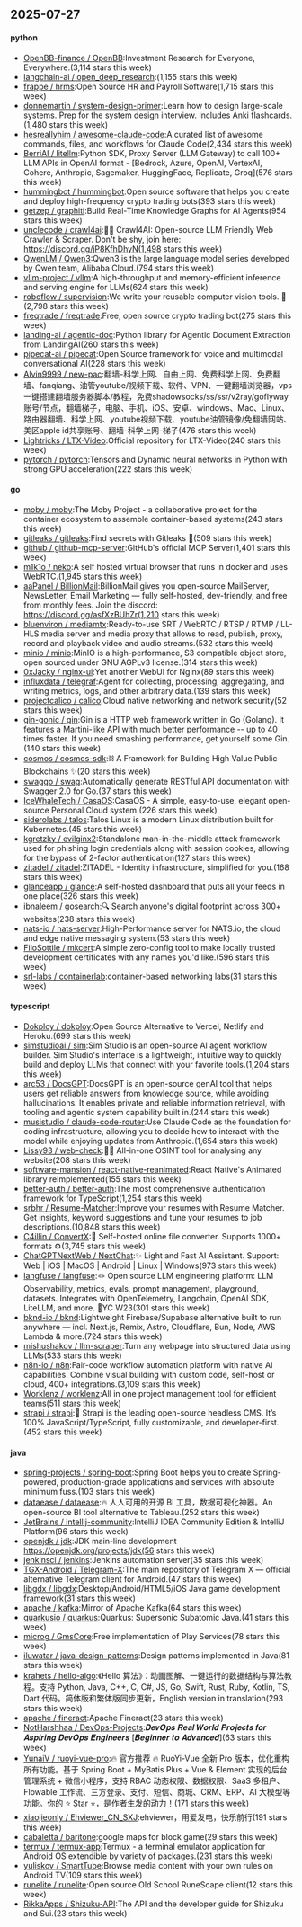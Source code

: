## 2025-07-27

#### python
* [OpenBB-finance / OpenBB](https://github.com/OpenBB-finance/OpenBB):Investment Research for Everyone, Everywhere.(3,114 stars this week)
* [langchain-ai / open_deep_research](https://github.com/langchain-ai/open_deep_research):(1,155 stars this week)
* [frappe / hrms](https://github.com/frappe/hrms):Open Source HR and Payroll Software(1,715 stars this week)
* [donnemartin / system-design-primer](https://github.com/donnemartin/system-design-primer):Learn how to design large-scale systems. Prep for the system design interview. Includes Anki flashcards.(1,480 stars this week)
* [hesreallyhim / awesome-claude-code](https://github.com/hesreallyhim/awesome-claude-code):A curated list of awesome commands, files, and workflows for Claude Code(2,434 stars this week)
* [BerriAI / litellm](https://github.com/BerriAI/litellm):Python SDK, Proxy Server (LLM Gateway) to call 100+ LLM APIs in OpenAI format - [Bedrock, Azure, OpenAI, VertexAI, Cohere, Anthropic, Sagemaker, HuggingFace, Replicate, Groq](576 stars this week)
* [hummingbot / hummingbot](https://github.com/hummingbot/hummingbot):Open source software that helps you create and deploy high-frequency crypto trading bots(393 stars this week)
* [getzep / graphiti](https://github.com/getzep/graphiti):Build Real-Time Knowledge Graphs for AI Agents(954 stars this week)
* [unclecode / crawl4ai](https://github.com/unclecode/crawl4ai):🚀🤖 Crawl4AI: Open-source LLM Friendly Web Crawler & Scraper. Don't be shy, join here: https://discord.gg/jP8KfhDhyN(1,498 stars this week)
* [QwenLM / Qwen3](https://github.com/QwenLM/Qwen3):Qwen3 is the large language model series developed by Qwen team, Alibaba Cloud.(794 stars this week)
* [vllm-project / vllm](https://github.com/vllm-project/vllm):A high-throughput and memory-efficient inference and serving engine for LLMs(624 stars this week)
* [roboflow / supervision](https://github.com/roboflow/supervision):We write your reusable computer vision tools. 💜(2,798 stars this week)
* [freqtrade / freqtrade](https://github.com/freqtrade/freqtrade):Free, open source crypto trading bot(275 stars this week)
* [landing-ai / agentic-doc](https://github.com/landing-ai/agentic-doc):Python library for Agentic Document Extraction from LandingAI(260 stars this week)
* [pipecat-ai / pipecat](https://github.com/pipecat-ai/pipecat):Open Source framework for voice and multimodal conversational AI(228 stars this week)
* [Alvin9999 / new-pac](https://github.com/Alvin9999/new-pac):翻墙-科学上网、自由上网、免费科学上网、免费翻墙、fanqiang、油管youtube/视频下载、软件、VPN、一键翻墙浏览器，vps一键搭建翻墙服务器脚本/教程，免费shadowsocks/ss/ssr/v2ray/goflyway账号/节点，翻墙梯子，电脑、手机、iOS、安卓、windows、Mac、Linux、路由器翻墙、科学上网、youtube视频下载、youtube油管镜像/免翻墙网站、美区apple id共享账号、翻墙-科学上网-梯子(476 stars this week)
* [Lightricks / LTX-Video](https://github.com/Lightricks/LTX-Video):Official repository for LTX-Video(240 stars this week)
* [pytorch / pytorch](https://github.com/pytorch/pytorch):Tensors and Dynamic neural networks in Python with strong GPU acceleration(222 stars this week)

#### go
* [moby / moby](https://github.com/moby/moby):The Moby Project - a collaborative project for the container ecosystem to assemble container-based systems(243 stars this week)
* [gitleaks / gitleaks](https://github.com/gitleaks/gitleaks):Find secrets with Gitleaks 🔑(509 stars this week)
* [github / github-mcp-server](https://github.com/github/github-mcp-server):GitHub's official MCP Server(1,401 stars this week)
* [m1k1o / neko](https://github.com/m1k1o/neko):A self hosted virtual browser that runs in docker and uses WebRTC.(1,945 stars this week)
* [aaPanel / BillionMail](https://github.com/aaPanel/BillionMail):BillionMail gives you open-source MailServer, NewsLetter, Email Marketing — fully self-hosted, dev-friendly, and free from monthly fees. Join the discord: https://discord.gg/asfXzBUhZr(1,210 stars this week)
* [bluenviron / mediamtx](https://github.com/bluenviron/mediamtx):Ready-to-use SRT / WebRTC / RTSP / RTMP / LL-HLS media server and media proxy that allows to read, publish, proxy, record and playback video and audio streams.(532 stars this week)
* [minio / minio](https://github.com/minio/minio):MinIO is a high-performance, S3 compatible object store, open sourced under GNU AGPLv3 license.(314 stars this week)
* [0xJacky / nginx-ui](https://github.com/0xJacky/nginx-ui):Yet another WebUI for Nginx(89 stars this week)
* [influxdata / telegraf](https://github.com/influxdata/telegraf):Agent for collecting, processing, aggregating, and writing metrics, logs, and other arbitrary data.(139 stars this week)
* [projectcalico / calico](https://github.com/projectcalico/calico):Cloud native networking and network security(52 stars this week)
* [gin-gonic / gin](https://github.com/gin-gonic/gin):Gin is a HTTP web framework written in Go (Golang). It features a Martini-like API with much better performance -- up to 40 times faster. If you need smashing performance, get yourself some Gin.(140 stars this week)
* [cosmos / cosmos-sdk](https://github.com/cosmos/cosmos-sdk):⛓️ A Framework for Building High Value Public Blockchains ✨(20 stars this week)
* [swaggo / swag](https://github.com/swaggo/swag):Automatically generate RESTful API documentation with Swagger 2.0 for Go.(37 stars this week)
* [IceWhaleTech / CasaOS](https://github.com/IceWhaleTech/CasaOS):CasaOS - A simple, easy-to-use, elegant open-source Personal Cloud system.(226 stars this week)
* [siderolabs / talos](https://github.com/siderolabs/talos):Talos Linux is a modern Linux distribution built for Kubernetes.(45 stars this week)
* [kgretzky / evilginx2](https://github.com/kgretzky/evilginx2):Standalone man-in-the-middle attack framework used for phishing login credentials along with session cookies, allowing for the bypass of 2-factor authentication(127 stars this week)
* [zitadel / zitadel](https://github.com/zitadel/zitadel):ZITADEL - Identity infrastructure, simplified for you.(168 stars this week)
* [glanceapp / glance](https://github.com/glanceapp/glance):A self-hosted dashboard that puts all your feeds in one place(326 stars this week)
* [ibnaleem / gosearch](https://github.com/ibnaleem/gosearch):🔍 Search anyone's digital footprint across 300+ websites(238 stars this week)
* [nats-io / nats-server](https://github.com/nats-io/nats-server):High-Performance server for NATS.io, the cloud and edge native messaging system.(53 stars this week)
* [FiloSottile / mkcert](https://github.com/FiloSottile/mkcert):A simple zero-config tool to make locally trusted development certificates with any names you'd like.(596 stars this week)
* [srl-labs / containerlab](https://github.com/srl-labs/containerlab):container-based networking labs(31 stars this week)

#### typescript
* [Dokploy / dokploy](https://github.com/Dokploy/dokploy):Open Source Alternative to Vercel, Netlify and Heroku.(699 stars this week)
* [simstudioai / sim](https://github.com/simstudioai/sim):Sim Studio is an open-source AI agent workflow builder. Sim Studio's interface is a lightweight, intuitive way to quickly build and deploy LLMs that connect with your favorite tools.(1,204 stars this week)
* [arc53 / DocsGPT](https://github.com/arc53/DocsGPT):DocsGPT is an open-source genAI tool that helps users get reliable answers from knowledge source, while avoiding hallucinations. It enables private and reliable information retrieval, with tooling and agentic system capability built in.(244 stars this week)
* [musistudio / claude-code-router](https://github.com/musistudio/claude-code-router):Use Claude Code as the foundation for coding infrastructure, allowing you to decide how to interact with the model while enjoying updates from Anthropic.(1,654 stars this week)
* [Lissy93 / web-check](https://github.com/Lissy93/web-check):🕵️‍♂️ All-in-one OSINT tool for analysing any website(208 stars this week)
* [software-mansion / react-native-reanimated](https://github.com/software-mansion/react-native-reanimated):React Native's Animated library reimplemented(155 stars this week)
* [better-auth / better-auth](https://github.com/better-auth/better-auth):The most comprehensive authentication framework for TypeScript(1,254 stars this week)
* [srbhr / Resume-Matcher](https://github.com/srbhr/Resume-Matcher):Improve your resumes with Resume Matcher. Get insights, keyword suggestions and tune your resumes to job descriptions.(10,848 stars this week)
* [C4illin / ConvertX](https://github.com/C4illin/ConvertX):💾 Self-hosted online file converter. Supports 1000+ formats ⚙️(3,745 stars this week)
* [ChatGPTNextWeb / NextChat](https://github.com/ChatGPTNextWeb/NextChat):✨ Light and Fast AI Assistant. Support: Web | iOS | MacOS | Android | Linux | Windows(973 stars this week)
* [langfuse / langfuse](https://github.com/langfuse/langfuse):🪢 Open source LLM engineering platform: LLM Observability, metrics, evals, prompt management, playground, datasets. Integrates with OpenTelemetry, Langchain, OpenAI SDK, LiteLLM, and more. 🍊YC W23(301 stars this week)
* [bknd-io / bknd](https://github.com/bknd-io/bknd):Lightweight Firebase/Supabase alternative built to run anywhere — incl. Next.js, Remix, Astro, Cloudflare, Bun, Node, AWS Lambda & more.(724 stars this week)
* [mishushakov / llm-scraper](https://github.com/mishushakov/llm-scraper):Turn any webpage into structured data using LLMs(533 stars this week)
* [n8n-io / n8n](https://github.com/n8n-io/n8n):Fair-code workflow automation platform with native AI capabilities. Combine visual building with custom code, self-host or cloud, 400+ integrations.(3,109 stars this week)
* [Worklenz / worklenz](https://github.com/Worklenz/worklenz):All in one project management tool for efficient teams(511 stars this week)
* [strapi / strapi](https://github.com/strapi/strapi):🚀 Strapi is the leading open-source headless CMS. It’s 100% JavaScript/TypeScript, fully customizable, and developer-first.(452 stars this week)

#### java
* [spring-projects / spring-boot](https://github.com/spring-projects/spring-boot):Spring Boot helps you to create Spring-powered, production-grade applications and services with absolute minimum fuss.(103 stars this week)
* [dataease / dataease](https://github.com/dataease/dataease):🔥 人人可用的开源 BI 工具，数据可视化神器。An open-source BI tool alternative to Tableau.(252 stars this week)
* [JetBrains / intellij-community](https://github.com/JetBrains/intellij-community):IntelliJ IDEA Community Edition & IntelliJ Platform(96 stars this week)
* [openjdk / jdk](https://github.com/openjdk/jdk):JDK main-line development https://openjdk.org/projects/jdk(56 stars this week)
* [jenkinsci / jenkins](https://github.com/jenkinsci/jenkins):Jenkins automation server(35 stars this week)
* [TGX-Android / Telegram-X](https://github.com/TGX-Android/Telegram-X):The main repository of Telegram X — official alternative Telegram client for Android.(47 stars this week)
* [libgdx / libgdx](https://github.com/libgdx/libgdx):Desktop/Android/HTML5/iOS Java game development framework(31 stars this week)
* [apache / kafka](https://github.com/apache/kafka):Mirror of Apache Kafka(64 stars this week)
* [quarkusio / quarkus](https://github.com/quarkusio/quarkus):Quarkus: Supersonic Subatomic Java.(41 stars this week)
* [microg / GmsCore](https://github.com/microg/GmsCore):Free implementation of Play Services(78 stars this week)
* [iluwatar / java-design-patterns](https://github.com/iluwatar/java-design-patterns):Design patterns implemented in Java(81 stars this week)
* [krahets / hello-algo](https://github.com/krahets/hello-algo):《Hello 算法》：动画图解、一键运行的数据结构与算法教程。支持 Python, Java, C++, C, C#, JS, Go, Swift, Rust, Ruby, Kotlin, TS, Dart 代码。简体版和繁体版同步更新，English version in translation(293 stars this week)
* [apache / fineract](https://github.com/apache/fineract):Apache Fineract(23 stars this week)
* [NotHarshhaa / DevOps-Projects](https://github.com/NotHarshhaa/DevOps-Projects):𝑫𝒆𝒗𝑶𝒑𝒔 𝑹𝒆𝒂𝒍 𝑾𝒐𝒓𝒍𝒅 𝑷𝒓𝒐𝒋𝒆𝒄𝒕𝒔 𝒇𝒐𝒓 𝑨𝒔𝒑𝒊𝒓𝒊𝒏𝒈 𝑫𝒆𝒗𝑶𝒑𝒔 𝑬𝒏𝒈𝒊𝒏𝒆𝒆𝒓𝒔 [𝑩𝒆𝒈𝒊𝒏𝒏𝒆𝒓 𝒕𝒐 𝑨𝒅𝒗𝒂𝒏𝒄𝒆𝒅](63 stars this week)
* [YunaiV / ruoyi-vue-pro](https://github.com/YunaiV/ruoyi-vue-pro):🔥 官方推荐 🔥 RuoYi-Vue 全新 Pro 版本，优化重构所有功能。基于 Spring Boot + MyBatis Plus + Vue & Element 实现的后台管理系统 + 微信小程序，支持 RBAC 动态权限、数据权限、SaaS 多租户、Flowable 工作流、三方登录、支付、短信、商城、CRM、ERP、AI 大模型等功能。你的 ⭐️ Star ⭐️，是作者生发的动力！(171 stars this week)
* [xiaojieonly / Ehviewer_CN_SXJ](https://github.com/xiaojieonly/Ehviewer_CN_SXJ):ehviewer，用爱发电，快乐前行(191 stars this week)
* [cabaletta / baritone](https://github.com/cabaletta/baritone):google maps for block game(29 stars this week)
* [termux / termux-app](https://github.com/termux/termux-app):Termux - a terminal emulator application for Android OS extendible by variety of packages.(231 stars this week)
* [yuliskov / SmartTube](https://github.com/yuliskov/SmartTube):Browse media content with your own rules on Android TV(109 stars this week)
* [runelite / runelite](https://github.com/runelite/runelite):Open source Old School RuneScape client(12 stars this week)
* [RikkaApps / Shizuku-API](https://github.com/RikkaApps/Shizuku-API):The API and the developer guide for Shizuku and Sui.(23 stars this week)
